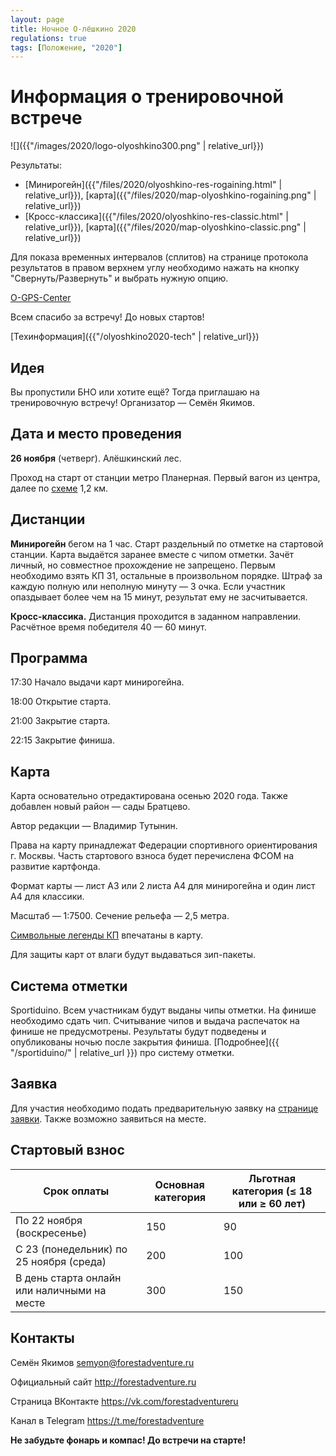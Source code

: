 ```yaml
---
layout: page
title: Ночное О-лёшкино 2020
regulations: true
tags: [Положение, "2020"]
---
```


Информация о тренировочной встрече
==================================

![]({{"/images/2020/logo-olyoshkino300.png" | relative_url}})

Результаты:
* [Минирогейн]({{"/files/2020/olyoshkino-res-rogaining.html" | relative_url}}), [карта]({{"/files/2020/map-olyoshkino-rogaining.png" | relative_url}})
* [Кросс-классика]({{"/files/2020/olyoshkino-res-classic.html" | relative_url}}), [карта]({{"/files/2020/map-olyoshkino-classic.png" | relative_url}})

Для показа временных интервалов (сплитов) на странице протокола результатов в правом верхнем углу необходимо нажать на кнопку "Свернуть/Развернуть" и выбрать нужную опцию.

[O-GPS-Center](http://viewer.o-gps-center.ru/viewer/event/8577/)

Всем спасибо за встречу! До новых стартов!



[Техинформация]({{"/olyoshkino2020-tech" | relative_url}})

Идея
---------------------------------------------------

Вы пропустили БНО или хотите ещё?
Тогда приглашаю на тренировочную встречу!
Организатор — Семён Якимов.

Дата и место проведения
---------------------------------------------------

**26 ноября** (четверг). Алёшкинский лес.

Проход на старт от станции метро Планерная.
Первый вагон из центра, далее по [схеме](https://nakarte.me/#m=16/55.86540/37.43081&l=O&nktl=mf6cJuzRDl7msNduLESFSg) 1,2 км.

Дистанции
---------

**Минирогейн** бегом на 1 час.
Старт раздельный по отметке на стартовой станции.
Карта выдаётся заранее вместе с чипом отметки.
Зачёт личный, но совместное прохождение не запрещено.
Первым необходимо взять КП 31, остальные в произвольном порядке.
Штраф за каждую полную или неполную минуту — 3 очка.
Если участник опаздывает более чем на 15 минут, результат ему не засчитывается.

**Кросс-классика.**
Дистанция проходится в заданном направлении.
Расчётное время победителя 40 — 60 минут.

Программа
---------

17:30 Начало выдачи карт минирогейна.

18:00 Открытие старта.

21:00 Закрытие старта.

22:15 Закрытие финиша.

Карта
-----

Карта основательно отредактирована осенью 2020 года.
Также добавлен новый район — сады Братцево.

Автор редакции — Владимир Тутынин.

Права на карту принадлежат Федерации спортивного ориентирования г. Москвы.
Часть стартового взноса будет перечислена ФСОМ на развитие картфонда.

Формат карты — лист А3 или 2 листа А4 для минирогейна и один лист А4 для классики.

Масштаб — 1:7500. Сечение рельефа — 2,5 метра.

[Символьные легенды КП](http://fso.msk.ru/files/26-08-2011znaki.pdf)
впечатаны в карту.

Для защиты карт от влаги будут выдаваться зип-пакеты.

Система отметки
---------------

Sportiduino. Всем участникам будут выданы чипы отметки.
На финише необходимо сдать чип.
Считывание чипов и выдача распечаток на финише не предусмотрены.
Результаты будут подведены и опубликованы ночью после закрытия финиша. 
[Подробнее]({{ "/sportiduino/" | relative_url }}) про систему отметки.

Заявка
------

Для участия необходимо подать предварительную заявку на [странице заявки](https://orgeo.ru/event/olyoshkino2020).
Также возможно заявиться на месте.

Стартовый взнос
---------------

| Срок оплаты | Основная категория | Льготная категория (≤ 18 или ≥ 60 лет) |
|-------------|--------------------|----------------------------------------|
| По 22 ноября (воскресенье) | 150 | 90 |
| С 23 (понедельник) по 25 ноября (среда) | 200 | 100 |
| В день старта онлайн или наличными на месте | 300 | 150 |

Контакты
--------

Семён Якимов [semyon@forestadventure.ru](mailto:semyon@forestadventure.ru)

Официальный сайт <http://forestadventure.ru>

Страница ВКонтакте <https://vk.com/forestadventureru>

Канал в Telegram <https://t.me/forestadventure>

**Не забудьте фонарь и компас! До встречи на старте!**

